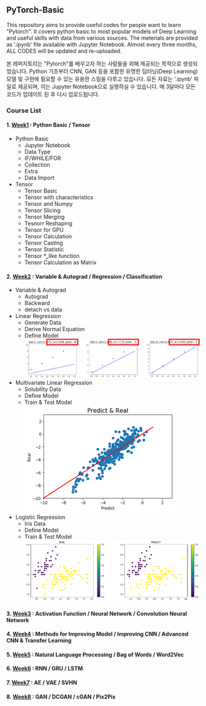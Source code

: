 ## PyTorch-Basic

This repository aims to provide useful codes for people want to learn "Pytorch". It covers python basic to most popular models of Deep Learning and useful skills with data from various sources. The meterials are provided as '.ipynb' file available with Jupyter Notebook. Almost every three months, ALL CODES will be updated and re-uploaded.

본 레퍼지토리는 "Pytorch"를 배우고자 하는 사람들을 위해 제공되는 목적으로 생성되었습니다. Python 기초부터 CNN, GAN 등을 포함한 유명한 딥러닝(Deep Learning) 모델 및 구현에 필요할 수 있는 유용한 스킬을 다루고 있습니다. 모든 자료는 '.ipynb' 파일로 제공되며, 이는 Jupyter Notebook으로 실행하실 수 있습니다. 매 3달마다 모든 코드가 업데이트 된 후 다시 업로드됩니다.

### Course List  
#### 1. [Week1](Week1) : Python Basic / Tensor
- Python Basic
	- Jupyter Notebook
	- Data Type
	- IF/WHILE/FOR
	- Collection
	- Extra
	- Data Import
- Tensor
	- Tensor Basic
	- Tensor with characteristics
	- Tensor and Numpy
	- Tensor Slicing
	- Tensor Merging
	- Tesnorr Reshaping
	- Tensor for GPU
	- Tensor Calculation
	- Tensor Casting
	- Tensor Statistic
	- Tensor *_like function
	- Tensor Calculation as Matrix


#### 2. [Week2](Week2) : Variable & Autograd / Regression / Classification
- Variable & Autograd
	- Autograd
	- Backward
	- detach vs data
- Linear Regression
	- Generate Data
	- Derive Normal Equation
	- Define Model
![Linear Regression](./pic/001.png)
- Multivariate Linear Regression
	- Solubility Data
	- Define Model
	- Train & Test Model
![Multivariate Linear Regression](./pic/002.png)
- Logistic Regression
	- Iris Data
	- Define Model
	- Train & Test Model
![Logistic Regression](./pic/003.png)

#### 3. [Week3](Week3) : Activation Function / Neural Network / Convolution Neural Network

#### 4. [Week4](Week4) : Methods for Improving Model / Improving CNN / Advanced CNN & Transfer Learning

#### 5. [Week5](Week5) : Natural Language Processing / Bag of Words / Word2Vec

#### 6. [Week6](Week6) : RNN / GRU / LSTM

#### 7. [Week7](Week7) : AE / VAE / SVHN

#### 8. [Week8](Week8) : GAN / DCGAN / cGAN / Pix2Pix